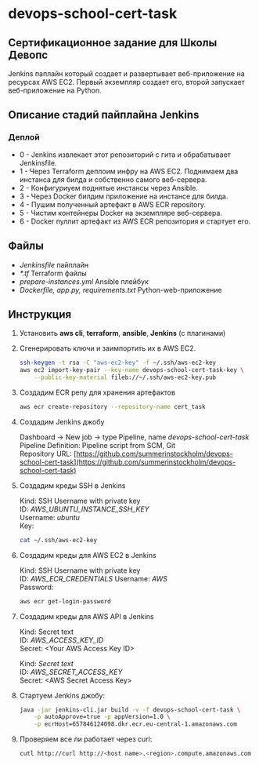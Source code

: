 # devops-school-cert-task

## Сертификационное задание для Школы Девопс

Jenkins паплайн который создает и развертывает веб-приложение на ресурсах AWS EC2. Первый экземпляр создает его, второй запускает веб-приложение на Python.

## Описание стадий пайплайна Jenkins

### Деплой

* 0 - Jenkins извлекает этот репозиторий c гита и обрабатывает Jenkinsfile.
* 1 - Через Terraform деплоим инфру на AWS EC2. Поднимаем два инстанса для билда и собственно самого веб-сервера.
* 2 - Конфигуриуем поднятые инстансы через Ansible.
* 3 - Через Docker билдим приложение на инстансе для билда.
* 4 - Пушим полученный артефакт в AWS ECR repository.
* 5 - Чистим контейнеры Docker на экземпляре веб-сервера.
* 6 - Docker пуллит артефакт из AWS ECR репозитория и стартует его.

## Файлы

* *Jenkinsfile* пайплайн
* *\*.tf* Terraform файлы
* *prepare-instances.yml* Ansible плейбук
* *Dockerfile, app.py, requirements.txt* Python-web-приложение

## Инструкция

1. Установить **aws cli**, **terraform**, **ansible**, **Jenkins** (c плагинами)
2. Сгенерировать ключи и заимпортить их в AWS EC2.

    ```bash
    ssh-keygen -t rsa -C "aws-ec2-key" -f ~/.ssh/aws-ec2-key
    aws ec2 import-key-pair --key-name devops-school-cert-task-key \
        --public-key-material fileb://~/.ssh/aws-ec2-key.pub
    ```

3. Создадим ECR репу для хранения артефактов

    ```bash
    aws ecr create-repository --repository-name cert_task
    ```

4. Создадим Jenkins джобу

   Dashboard -> New job -> type Pipeline, name *devops-school-cert-task*  
   Pipeline Definition: Pipeline script from SCM, Git  
   Repository URL: [https://github.com/summerinstockholm/devops-school-cert-task](https://github.com/summerinstockholm/devops-school-cert-task)

5. Создадим креды SSH в Jenkins

   Kind: SSH Username with private key  
   ID: *AWS_UBUNTU_INSTANCE_SSH_KEY*  
   Username: *ubuntu*  
   Key:

    ```bash
    cat ~/.ssh/aws-ec2-key
    ```

6. Создадим креды для AWS EC2 в Jenkins

   Kind: SSH Username with private key  
   ID: *AWS_ECR_CREDENTIALS*
   Username: *AWS*  
   Password:

    ```bash
    aws ecr get-login-password
    ```

7. Создадим креды для AWS API в Jenkins

   Kind: Secret text  
   ID: *AWS_ACCESS_KEY_ID*  
   Secret: \<Your AWS Access Key ID\>  

   Kind: *Secret text*  
   ID: *AWS_SECRET_ACCESS_KEY*  
   Secret: \<AWS Secret Access Key\>  

8. Стартуем Jenkins джобу:

    ```bash
    java -jar jenkins-cli.jar build -v -f devops-school-cert-task \
        -p autoApprove=true -p appVersion=1.0 \
        -p ecrHost=657846124098.dkr.ecr.eu-central-1.amazonaws.com
    ```

9. Проверяем все ли работает через curl:

    ```bash
    cutl http://curl http://<host name>.<region>.compute.amazonaws.com
    ```
